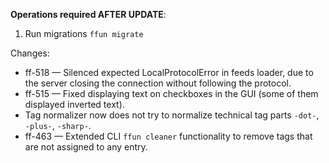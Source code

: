 **Operations required AFTER UPDATE**:

1. Run migrations `ffun migrate`

Changes:

- ff-518 — Silenced expected LocalProtocolError in feeds loader, due to the server closing the connection without following the protocol.
- ff-515 — Fixed displaying text on checkboxes in the GUI (some of them displayed inverted text).
- Tag normalizer now does not try to normalize technical tag parts `-dot-`, `-plus-`, `-sharp-`.
- ff-463 — Extended CLI `ffun cleaner` functionality to remove tags that are not assigned to any entry.
